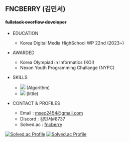 ## FNCBERRY (김민서)
#### ~~fullstack overflow developer~~
+ EDUCATION
  + Korea Digital Media HighSchool WP 22nd (2023~)


+ AWARDED
  + Korea Olympiad in Informatics (KOI)
  + Nexon Youth Programming Challange (NYPC)


+ SKILLS
  + <img src="https://img.shields.io/badge/C++-00599C?style=flat&logo=C++&logoColor=skyblue"/> (Algorithm)
  + <img src="https://img.shields.io/badge/-00599C?style=flat&logo=JavaScript&logoColor=yellow"/> (little)
 
 
+ CONTACT & PROFILES
  + Email : mseo2454@gmail.com
  + Discord : 김민서#8737
  + Solved.ac : [fncberry](https://solved.ac/profile/fncberry)


[![Solved.ac Profile](http://mazassumnida.wtf/api/v2/generate_badge?boj=fncberry)](https://solved.ac/fncberry)
[![Solved.ac Profile](http://mazassumnida.wtf/api/generate_badge?boj=fncberry)](https://solved.ac/fncberry)
